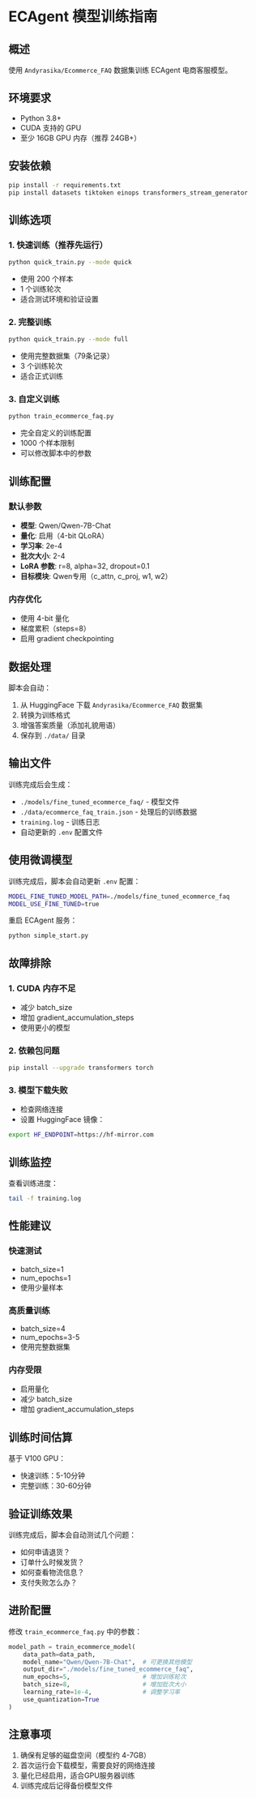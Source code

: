 # ECAgent 模型训练指南

## 概述
使用 `Andyrasika/Ecommerce_FAQ` 数据集训练 ECAgent 电商客服模型。

## 环境要求
- Python 3.8+
- CUDA 支持的 GPU
- 至少 16GB GPU 内存（推荐 24GB+）

## 安装依赖
```bash
pip install -r requirements.txt
pip install datasets tiktoken einops transformers_stream_generator
```

## 训练选项

### 1. 快速训练（推荐先运行）
```bash
python quick_train.py --mode quick
```
- 使用 200 个样本
- 1 个训练轮次
- 适合测试环境和验证设置

### 2. 完整训练
```bash
python quick_train.py --mode full
```
- 使用完整数据集（79条记录）
- 3 个训练轮次
- 适合正式训练

### 3. 自定义训练
```bash
python train_ecommerce_faq.py
```
- 完全自定义的训练配置
- 1000 个样本限制
- 可以修改脚本中的参数

## 训练配置

### 默认参数
- **模型**: Qwen/Qwen-7B-Chat
- **量化**: 启用（4-bit QLoRA）
- **学习率**: 2e-4
- **批次大小**: 2-4
- **LoRA 参数**: r=8, alpha=32, dropout=0.1
- **目标模块**: Qwen专用（c_attn, c_proj, w1, w2）

### 内存优化
- 使用 4-bit 量化
- 梯度累积（steps=8）
- 启用 gradient checkpointing

## 数据处理

脚本会自动：
1. 从 HuggingFace 下载 `Andyrasika/Ecommerce_FAQ` 数据集
2. 转换为训练格式
3. 增强答案质量（添加礼貌用语）
4. 保存到 `./data/` 目录

## 输出文件

训练完成后会生成：
- `./models/fine_tuned_ecommerce_faq/` - 模型文件
- `./data/ecommerce_faq_train.json` - 处理后的训练数据
- `training.log` - 训练日志
- 自动更新的 `.env` 配置文件

## 使用微调模型

训练完成后，脚本会自动更新 `.env` 配置：
```bash
MODEL_FINE_TUNED_MODEL_PATH=./models/fine_tuned_ecommerce_faq
MODEL_USE_FINE_TUNED=true
```

重启 ECAgent 服务：
```bash
python simple_start.py
```

## 故障排除

### 1. CUDA 内存不足
- 减少 batch_size
- 增加 gradient_accumulation_steps
- 使用更小的模型

### 2. 依赖包问题
```bash
pip install --upgrade transformers torch
```

### 3. 模型下载失败
- 检查网络连接
- 设置 HuggingFace 镜像：
```bash
export HF_ENDPOINT=https://hf-mirror.com
```

## 训练监控

查看训练进度：
```bash
tail -f training.log
```

## 性能建议

### 快速测试
- batch_size=1
- num_epochs=1
- 使用少量样本

### 高质量训练
- batch_size=4
- num_epochs=3-5
- 使用完整数据集

### 内存受限
- 启用量化
- 减少 batch_size
- 增加 gradient_accumulation_steps

## 训练时间估算

基于 V100 GPU：
- 快速训练：5-10分钟
- 完整训练：30-60分钟

## 验证训练效果

训练完成后，脚本会自动测试几个问题：
- 如何申请退货？
- 订单什么时候发货？
- 如何查看物流信息？
- 支付失败怎么办？

## 进阶配置

修改 `train_ecommerce_faq.py` 中的参数：
```python
model_path = train_ecommerce_model(
    data_path=data_path,
    model_name="Qwen/Qwen-7B-Chat",  # 可更换其他模型
    output_dir="./models/fine_tuned_ecommerce_faq",
    num_epochs=5,                    # 增加训练轮次
    batch_size=8,                    # 增加批次大小
    learning_rate=1e-4,              # 调整学习率
    use_quantization=True
)
```

## 注意事项

1. 确保有足够的磁盘空间（模型约 4-7GB）
2. 首次运行会下载模型，需要良好的网络连接
3. 量化已经启用，适合GPU服务器训练
4. 训练完成后记得备份模型文件 